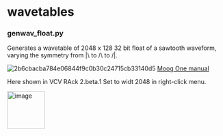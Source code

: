 <h1> wavetables</h1>

<h3>genwav_float.py</h3>

Generates a wavetable of 2048 x 128 32 bit float of a sawtooth waveform, varying the symmetry from |\ to /\ to /|.

![2b6cbacba784e06844f9c0b30c24715cb33140d5](https://user-images.githubusercontent.com/27916597/142968953-41df05e8-2ad1-44b4-99c8-1242d7a5b419.png)
[Moog One manual](https://api.moogmusic.com/sites/default/files/2019-08/Moog_One_Manual_8_2_19.pdf)

Here shown in VCV RAck 2.beta.1 
Set to widt 2048 in right-click menu.

<img width="88" alt="image" src="https://user-images.githubusercontent.com/27916597/142969178-1af45a57-ba33-4517-aef3-83cac995cc96.png">
